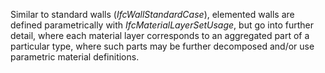 Similar to standard walls (_IfcWallStandardCase_), elemented walls are defined parametrically with _IfcMaterialLayerSetUsage_, but go into further detail, where each material layer corresponds to an aggregated part of a particular type, where such parts may be further decomposed and/or use parametric material definitions.